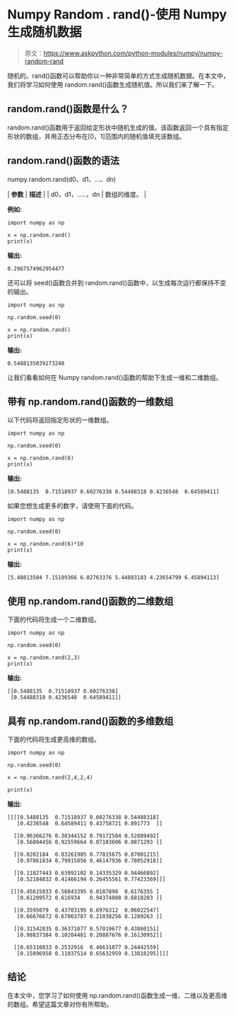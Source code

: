 # Numpy Random . rand()-使用 Numpy 生成随机数据

> 原文：<https://www.askpython.com/python-modules/numpy/numpy-random-rand>

随机的。rand()函数可以帮助你以一种非常简单的方式生成随机数据。在本文中，我们将学习如何使用 random.rand()函数生成随机值。所以我们来了解一下。

## random.rand()函数是什么？

random.rand()函数用于返回给定形状中随机生成的值。该函数返回一个具有指定形状的数组，并用正态分布在[0，1]范围内的随机值填充该数组。

## random.rand()函数的语法

numpy.random.rand(d0、d1、…、dn)

| **参数** | **描述** |
| d0，d1，…..，dn | 数组的维度。 |

**例如:**

```
import numpy as np

x = np.random.rand()
print(x)

```

**输出:**

```
0.2967574962954477

```

还可以将 seed()函数合并到 random.rand()函数中，以生成每次运行都保持不变的输出。

```
import numpy as np

np.random.seed(0)

x = np.random.rand()
print(x)

```

**输出:**

```
0.5488135039273248

```

让我们看看如何在 Numpy random.rand()函数的帮助下生成一维和二维数组。

## 带有 np.random.rand()函数的一维数组

以下代码将返回指定形状的一维数组。

```
import numpy as np

np.random.seed(0)

x = np.random.rand(6)
print(x)

```

**输出:**

```
[0.5488135  0.71518937 0.60276338 0.54488318 0.4236548  0.64589411]

```

如果您想生成更多的数字，请使用下面的代码。

```
import numpy as np

np.random.seed(0)

x = np.random.rand(6)*10
print(x)

```

**输出:**

```
[5.48813504 7.15189366 6.02763376 5.44883183 4.23654799 6.45894113]

```

## 使用 np.random.rand()函数的二维数组

下面的代码将生成一个二维数组。

```
import numpy as np

np.random.seed(0)

x = np.random.rand(2,3)
print(x)

```

**输出:**

```
[[0.5488135  0.71518937 0.60276338]
 [0.54488318 0.4236548  0.64589411]]

```

## 具有 np.random.rand()函数的多维数组

下面的代码将生成更高维的数组。

```
import numpy as np

np.random.seed(0)

x = np.random.rand(2,4,2,4)

print(x)

```

**输出:**

```
[[[[0.5488135  0.71518937 0.60276338 0.54488318]
   [0.4236548  0.64589411 0.43758721 0.891773  ]]

  [[0.96366276 0.38344152 0.79172504 0.52889492]
   [0.56804456 0.92559664 0.07103606 0.0871293 ]]

  [[0.0202184  0.83261985 0.77815675 0.87001215]
   [0.97861834 0.79915856 0.46147936 0.78052918]]

  [[0.11827443 0.63992102 0.14335329 0.94466892]
   [0.52184832 0.41466194 0.26455561 0.77423369]]]

 [[[0.45615033 0.56843395 0.0187898  0.6176355 ]
   [0.61209572 0.616934   0.94374808 0.6818203 ]]

  [[0.3595079  0.43703195 0.6976312  0.06022547]
   [0.66676672 0.67063787 0.21038256 0.1289263 ]]

  [[0.31542835 0.36371077 0.57019677 0.43860151]
   [0.98837384 0.10204481 0.20887676 0.16130952]]

  [[0.65310833 0.2532916  0.46631077 0.24442559]
   [0.15896958 0.11037514 0.65632959 0.13818295]]]]

```

## 结论

在本文中，您学习了如何使用 np.random.rand()函数生成一维、二维以及更高维的数组。希望这篇文章对你有所帮助。